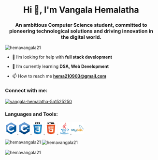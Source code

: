 <h1 align="center">Hi 👋, I'm Vangala Hemalatha</h1>
<h3 align="center">An ambitious Computer Science student, committed to pioneering technological solutions and driving innovation in the digital world.</h3>

<p align="left"> <img src="https://komarev.com/ghpvc/?username=hemavangala21&label=Profile%20views&color=0e75b6&style=flat" alt="hemavangala21" /> </p>

- 🤝 I’m looking for help with **full stack development**

- 🌱 I’m currently learning **DSA, Web Development**

- 📫 How to reach me **hema210903@gmail.com**

<h3 align="left">Connect with me:</h3>
<p align="left">
<a href="https://linkedin.com/in/vangala-hemalatha-5a1525250" target="blank"><img align="center" src="https://raw.githubusercontent.com/rahuldkjain/github-profile-readme-generator/master/src/images/icons/Social/linked-in-alt.svg" alt="vangala-hemalatha-5a1525250" height="30" width="40" /></a>
</p>

<h3 align="left">Languages and Tools:</h3>
<p align="left"> <a href="https://www.cprogramming.com/" target="_blank" rel="noreferrer"> <img src="https://raw.githubusercontent.com/devicons/devicon/master/icons/c/c-original.svg" alt="c" width="40" height="40"/> </a> <a href="https://www.w3schools.com/cpp/" target="_blank" rel="noreferrer"> <img src="https://raw.githubusercontent.com/devicons/devicon/master/icons/cplusplus/cplusplus-original.svg" alt="cplusplus" width="40" height="40"/> </a> <a href="https://www.w3schools.com/css/" target="_blank" rel="noreferrer"> <img src="https://raw.githubusercontent.com/devicons/devicon/master/icons/css3/css3-original-wordmark.svg" alt="css3" width="40" height="40"/> </a> <a href="https://www.w3.org/html/" target="_blank" rel="noreferrer"> <img src="https://raw.githubusercontent.com/devicons/devicon/master/icons/html5/html5-original-wordmark.svg" alt="html5" width="40" height="40"/> </a> <a href="https://www.java.com" target="_blank" rel="noreferrer"> <img src="https://raw.githubusercontent.com/devicons/devicon/master/icons/java/java-original.svg" alt="java" width="40" height="40"/> </a> <a href="https://www.mysql.com/" target="_blank" rel="noreferrer"> <img src="https://raw.githubusercontent.com/devicons/devicon/master/icons/mysql/mysql-original-wordmark.svg" alt="mysql" width="40" height="40"/> </a> </p>

<p><img align="left" src="https://github-readme-stats.vercel.app/api/top-langs?username=hemavangala21&show_icons=true&locale=en&layout=compact" alt="hemavangala21" /></p>

<p>&nbsp;<img align="center" src="https://github-readme-stats.vercel.app/api?username=hemavangala21&show_icons=true&locale=en" alt="hemavangala21" /></p>

<p><img align="center" src="https://github-readme-streak-stats.herokuapp.com/?user=hemavangala21&" alt="hemavangala21" /></p>
